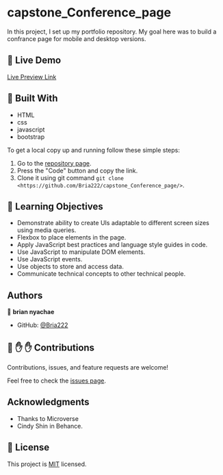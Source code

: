 # capstone_Conference_page

In this project, I set up my portfolio repository. My goal here was to build a confrance page for mobile and desktop versions.


## :red_circle: Live Demo

[Live Preview Link](https://vigilant-pare-10c09b.netlify.app/)

## :hammer: Built With

- HTML
- css
- javascript
- bootstrap

To get a local copy up and running follow these simple steps:

1. Go to the [repository page](https://github.com/Bria222/capstone_Conference_page).
2. Press the "Code" button and copy the link.
3. Clone it using git command `git clone <https://github.com/Bria222/capstone_Conference_page/>`.

## :blue_book: Learning Objectives

- Demonstrate ability to create UIs adaptable to different screen sizes using media queries.
- Flexbox to place elements in the page.
- Apply JavaScript best practices and language style guides in code.
- Use JavaScript to manipulate DOM elements.
- Use JavaScript events.
- Use objects to store and access data.
- Communicate technical concepts to other technical people.


## Authors

👤 **brian nyachae**

- GitHub: [@Bria222](https://github.com/Bria222)


## 🤝 :raised_hand: :raised_hand: Contributions

Contributions, issues, and feature requests are welcome!

Feel free to check the [issues page](https://github.com/Bria222/capstone_Conference_page/).

## Acknowledgments

- Thanks to Microverse
- Cindy Shin in Behance.

## 📝 License

This project is [MIT](LICENSE) licensed.

